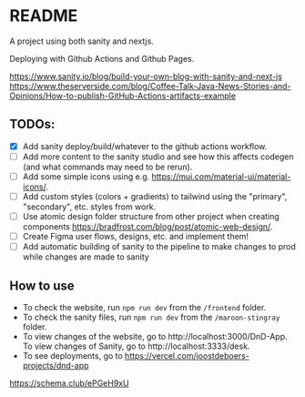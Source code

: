 # README

A project using both sanity and nextjs.

Deploying with Github Actions and Github Pages.

https://www.sanity.io/blog/build-your-own-blog-with-sanity-and-next-js
https://www.theserverside.com/blog/Coffee-Talk-Java-News-Stories-and-Opinions/How-to-publish-GitHub-Actions-artifacts-example

## TODOs:

- [x] Add sanity deploy/build/whatever to the github actions workflow.
- [ ] Add more content to the sanity studio and see how this affects codegen (and what commands may need to be rerun).
- [ ] Add some simple icons using e.g. https://mui.com/material-ui/material-icons/.
- [ ] Add custom styles (colors + gradients) to tailwind using the "primary", "secondary", etc. styles from work.
- [ ] Use atomic design folder structure from other project when creating components https://bradfrost.com/blog/post/atomic-web-design/.
- [ ] Create Figma user flows, designs, etc. and implement them!
- [ ] Add automatic building of sanity to the pipeline to make changes to prod while changes are made to sanity

## How to use
- To check the website, run `npm run dev` from the `/frontend` folder.
- To check the sanity files, run `npm run dev` from the `/maroon-stingray` folder.
- To view changes of the website, go to http://localhost:3000/DnD-App. To view changes of Sanity, go to http://localhost:3333/desk.
- To see deployments, go to https://vercel.com/joostdeboers-projects/dnd-app

https://schema.club/ePGeH9xU